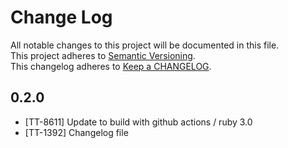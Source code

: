 # Change Log
All notable changes to this project will be documented in this file.  
This project adheres to [Semantic Versioning](http://semver.org/).  
This changelog adheres to [Keep a CHANGELOG](http://keepachangelog.com/).  

## 0.2.0

- [TT-8611] Update to build with github actions / ruby 3.0
- [TT-1392] Changelog file
